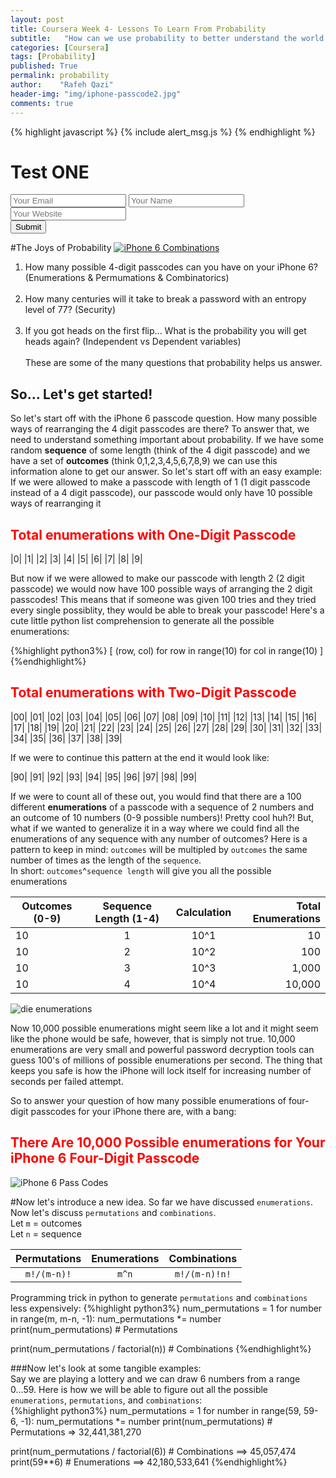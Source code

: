 ```yaml
---
layout: post
title: Coursera Week 4- Lessons To Learn From Probability
subtitle:   "How can we use probability to better understand the world around us?"
categories: [Coursera]
tags: [Probability]
published: True
permalink: probability
author:    "Rafeh Qazi"
header-img: "img/iphone-passcode2.jpg"
comments: true
---
```

{% highlight javascript %}
{% include alert_msg.js %}
{% endhighlight %}
# Test ONE
<input type="email" name="rafehqazi1@gmail.com" placeholder="Your Email">
<input type="text" name="Rafeh Qazi" placeholder="Your Name">
<input type="url" name="http://rafeh01.github.io/data-science" placeholder="Your Website">

<form accept-charset="UTF-8" action="https://formkeep.com/f/b40465f188c5" method="POST">
  <input type="hidden" name="utf8" value="✓">
  <button type="submit">Submit</button>
</form>
#The Joys of Probability
<a href="http://imgur.com/Xlx4aoM"><img src="http://i.imgur.com/Xlx4aoM.jpg" title="iPhone 6 Combinations" /></a>

1. How many possible 4-digit passcodes can you have on your iPhone 6? (Enumerations &amp; Permumations &amp; Combinatorics)<br><br>
2. How many centuries will it take to break a password with an entropy level of 77? (Security)<br><br>
3. If you got heads on the first flip... What is the probability you will get heads again? (Independent vs Dependent variables)<br><br>
These are some of the many questions that probability helps us answer.

## So... Let's get started!
So let's start off with the iPhone 6 passcode question. How many possible ways of rearranging the 4 digit passcodes are there?
To answer that, we need to understand something important about probability. If we have some random **sequence** of some length (think of the 4 digit passcode) and we have a set of **outcomes** (think 0,1,2,3,4,5,6,7,8,9) we can use this information alone to get our answer. So let's start off with an easy example: If we were allowed to make a passcode with length of 1 (1 digit passcode instead of a 4 digit passcode), our passcode would only have 10 possible ways of rearranging it <br>

<h2><font color="red">Total enumerations with One-Digit Passcode</font></h2>

|0| |1| |2| |3| |4| |5| |6| |7| |8| |9|

But now if we were allowed to make our passcode with length 2 (2 digit passcode) we would now have 100 possible ways of arranging the 2 digit passcodes! This means that if someone was given 100 tries and they tried every single possiblity, they would be able to break your passcode! Here's a cute little python list comprehension to generate all the possible enumerations:

{%highlight python3%}
[ (row, col) for row in range(10) for col in range(10) ]
{%endhighlight%}

<h2><font color="red">Total enumerations with Two-Digit Passcode</font></h2>

|00| |01| |02| |03| |04| |05| |06| |07| |08| |09|
|10| |11| |12| |13| |14| |15| |16| |17| |18| |19|
|20| |21| |22| |23| |24| |25| |26| |27| |28| |29|
|30| |31| |32| |33| |34| |35| |36| |37| |38| |39|

If we were to continue this pattern at the end it would look like:
 <br>

|90| |91| |92| |93| |94| |95| |96| |97| |98| |99|

If we were to count all of these out, you would find that there are a 100 different **enumerations** of a passcode with a sequence of 2 numbers and an outcome of 10 numbers (0-9 possible numbers)! Pretty cool huh?! But, what if we wanted to generalize it in a way where we could find all the enumerations of any sequence with any number of outcomes? Here is a pattern to keep in mind: `outcomes` will be multipled by `outcomes` the same number of times as the length of the `sequence`.<br>
In short: `outcomes`^`sequence length` will give you all the possible enumerations<br>

| Outcomes (0-9) | Sequence Length (1-4) | Calculation | **Total Enumerations** |
|----------|:---------------------------:|:--------------:|---------------------:|
|    10    |         1       | 10^1|  10     |
|    10    |         2       | 10^2|  100    |
|    10    |         3       | 10^3|  1,000  |
|    10    |         4       | 10^4|  10,000 |

<img src="http://i.imgur.com/uujWjyz.jpg" alt="die enumerations">

Now 10,000 possible enumerations might seem like a lot and it might seem like the phone would be safe, however, that is simply not true. 10,000 enumerations are very small and powerful password decryption tools can guess 100's of millions of possible enumerations per second. The thing that keeps you safe is how the iPhone will lock itself for increasing number of seconds per failed attempt. <br>

So to answer your question of how many possible enumerations of four-digit passcodes for your iPhone there are, with a bang: <br>
<h2><font color="red">There Are 10,000 Possible enumerations for Your iPhone 6 Four-Digit Passcode</font></h2>
<img src="http://i.imgur.com/0k9qUTw.jpg" alt="iPhone 6 Pass Codes">

#Now let's introduce a new idea.
So far we have discussed `enumerations`. Now let's discuss `permutations` and `combinations`.<br>
Let `m` = outcomes <br>
Let `n` = sequence <br>

| Permutations | Enumerations | Combinations |
|:----------:|:--------------:|:------------:|
| `m!/(m-n)!`|     `m^n`      | `m!/(m-n)!n!`|


Programming trick in python to generate `permutations` and `combinations` less expensively:
{%highlight python3%}
num_permutations = 1
for number in range(m, m-n, -1):
  num_permutations *= number
print(num_permutations)  # Permutations

print(num_permutations / factorial(n))  # Combinations
{%endhighlight%}

###Now let's look at some tangible examples: <br>
Say we are playing a lottery and we can draw 6 numbers from a range 0...59. Here is how we will be able to figure out all the possible `enumerations`, `permutations`, and `combinations`: <br>
{%highlight python3%}
num_permutations = 1
for number in range(59, 59-6, -1):
  num_permutations *= number
print(num_permutations)  # Permutations  => 32,441,381,270

print(num_permutations / factorial(6))  # Combinations  ==> 45,057,474
print(59**6)  # Enumerations  ==> 42,180,533,641
{%endhighlight%} 
